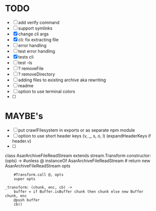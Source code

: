 
# TODO
- [ ] add verify command
- [ ] support symlinks
- [x] change cli args
- [x] cli: fix extracting file
- [ ] error handling
- [ ] test error handling
- [x] tests cli
- [ ] test -ls
- [ ] ? removeFile
- [ ] ? removeDirectory
- [ ] adding files to existing archive aka rewriting
- [ ] readme
- [ ] option to use terminal colors
- [ ] 

# MAYBE's
- [ ] put crawlFilesystem in exports or as separate npm module
- [ ] option to use short header keys (v, _, s, o, l) (expandHeaderKeys if header.v)
- [ ] 


class AsarArchiveFileReadStream extends stream.Transform
	constructor: (opts) ->
		#unless @ instanceOf AsarArchiveFileReadStream
		#	return new AsarArchiveFileReadStream opts

		#Transform.call @, opts
		super opts

	_transform: (chunk, enc, cb) ->
		buffer = if Buffer.isBuffer chunk then chunk else new Buffer chunk, enc
		@push buffer
		cb()
